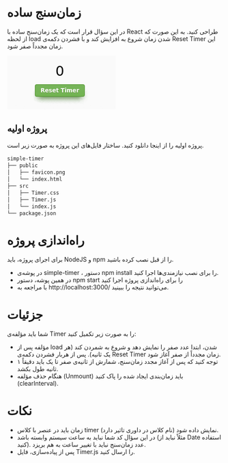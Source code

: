 # زمان‌سنج ساده

در این سؤال قرار است که یک زمان‌سنج ساده با React طراحی کنید. به این صورت که از لحظه load شدن زمان شروع به افزایش کند و با فشردن دکمه‌ی Reset Timer این زمان مجدداً صفر شود.

![](/public/simple-timer.gif?raw=true)


## پروژه اولیه

پروژه اولیه را از اینجا دانلود کنید. ساختار فایل‌های این پروژه به صورت زیر است.

```
simple-timer
├── public
│   ├── favicon.png
│   └── index.html
├── src
│   ├── Timer.css
│   ├── Timer.js
│   └── index.js
└── package.json
```

# راه‌اندازی پروژه

برای اجرای پروژه، باید NodeJS و npm را از قبل نصب کرده باشید.

- در پوشه‌ی simple-timer ، دستور npm install را برای نصب نیازمندی‌ها اجرا کنید.
- در همین پوشه، دستور npm start را برای راه‌اندازی پروژه اجرا کنید
- با مراجعه به http://localhost:3000/ می‌توانید نتیجه را ببینید.


# جزئیات
شما باید مؤلفه‌ی Timer را به صورت زیر تکمیل کنید:

-  مؤلفه پس از load شدن، ابتدا عدد صفر را نمایش دهد و شروع به شمردن کند (هر یک ثانیه).
    پس از هربار فشردن دکمه‌ی Reset Timer زمان مجدداً از صفر آغاز شود.
-    توجه کنید که پس از آغاز مجدد زمان‌سنج، شمارش از ثانیه‌ی صفر تا یک باید دقیقاً ۱ ثانیه طول بکشد.
-   هنگام حذف مؤلفه (Unmount) باید زمان‌بندی ایجاد شده را پاک کنید (clearInterval).

# نکات


   -  زمان باید در عنصر با کلاس timer نمایش داده شود (نام کلاس در داوری تاثیر دارد).
   -    در این سؤال کد شما نباید به ساعت سیستم وابسته باشد (مثلاً نباید از Date استفاده کنید). عدد زمان‌سنج نباید با تغییر ساعت به هم بریزد.
   -  پس از پیاده‌سازی، فایل Timer.js را ارسال کنید.

